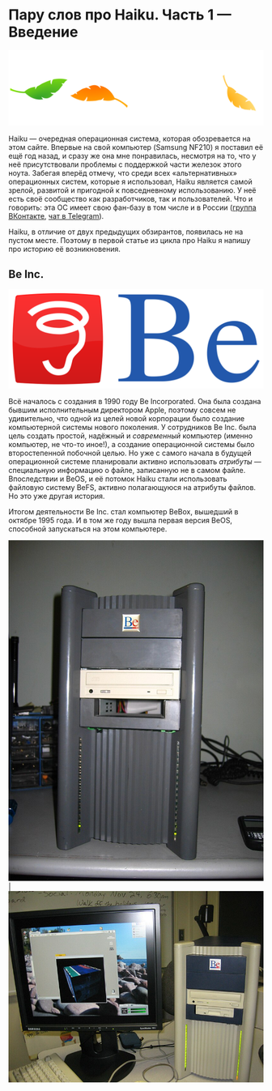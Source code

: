 # Пару слов про Haiku. Часть 1 — Введение

![](../pic/logo.svg)

Haiku — очередная операционная система, которая обозревается на этом сайте. Впервые на свой компьютер (Samsung NF210) я поставил её ещё год назад, и сразу же она мне понравилась, несмотря на то, что у неё присутствовали проблемы с поддержкой части железок этого ноута. Забегая вперёд отмечу, что среди всех «альтернативных» операционных систем, которые я использовал, Haiku является самой зрелой, развитой и пригодной к повседневному использованию. У неё есть своё сообщество как разработчиков, так и пользователей. Что и говорить: эта ОС имеет свою фан-базу в том числе и в России ([группа ВКонтакте](https://vk.com/haiku_os), [чат в Telegram](https://t.me/Haiku_RUS)).

Haiku, в отличие от двух предыдущих обзирантов, появилась не на пустом месте. Поэтому в первой статье из цикла про Haiku я напишу про историю её возникновения.

<!--
- Что такое BeOS;
- Поиск себя: BeBox, PowerPC, Intel
- Причины провала BeOS
- И тут мы плавно подходим к Haiku...
-->

## Be Inc.

![](pic/be.png)

Всё началось с создания в 1990 году Be Incorporated. Она была создана бывшим исполнительным директором Apple, поэтому совсем не удивительно, что одной из целей новой корпорации было создание компьютерной системы нового поколения. У сотрудников Be Inc. была цель создать простой, надёжный и *современный* компьютер (именно компьютер, не что-то иное!), а создание операционной системы было второстепенной побочной целью. Но уже с самого начала в будущей операционной системе планировали активно использовать *атрибуты* — специальную информацию о файле, записанную не в самом файле. Впоследствии и BeOS, и её потомок Haiku стали использовать файловую систему BeFS, активно полагающуюся на атрибуты файлов. Но это уже другая история.

Итогом деятельности Be Inc. стал компьютер BeBox, вышедший в октябре 1995 года. И в том же году вышла первая версия BeOS, способной запускаться на этом компьютере.

![](pic/BeBox.jpg) | ![](pic/BeBox1.jpg)
